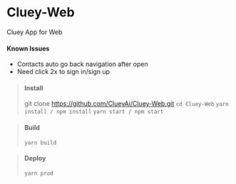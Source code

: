 # Cluey-Web
Cluey App for Web

#### Known Issues
- Contacts auto go back navigation after open
- Need click 2x to sign in/sign up

> #### Install
> git clone https://github.com/ClueyAi/Cluey-Web.git
> <code>cd Cluey-Web</code>
> <code>yarn install / npm install</code>
> <code>yarn start / npm start</code>

> #### Build
> <code>yarn build</code>

> #### Deploy
> <code>yarn prod</code>